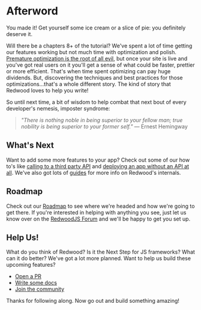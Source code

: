 # Afterword

You made it! Get yourself some ice cream or a slice of pie: you definitely deserve it.

Will there be a chapters 8+ of the tutorial? We've spent a lot of time getting our features working but not much time with optimization and polish. [Premature optimization is the root of all evil](http://wiki.c2.com/?PrematureOptimization), but once your site is live and you've got real users on it you'll get a sense of what could be faster, prettier or more efficient. That's when time spent optimizing can pay huge dividends. But, discovering the techniques and best practices for those optimizations...that's a whole different story. The kind of story that Redwood loves to help you write!

So until next time, a bit of wisdom to help combat that next bout of every developer's nemesis, imposter syndrome:

> _"There is nothing noble in being superior to your fellow man; true nobility is being superior to your former self."_ — Ernest Hemingway

## What's Next

Want to add some more features to your app? Check out some of our how to's like [calling to a third party API](../how-to/using-a-third-party-api.md) and [deploying an app without an API at all](../how-to/disable-api-database.md). We've also got lots of [guides](https://redwoodjs.com/docs/index) for more info on Redwood's internals.

## Roadmap

Check out our [Roadmap](https://redwoodjs.com/roadmap) to see where we're headed and how we're going to get there. If you're interested in helping with anything you see, just let us know over on the [RedwoodJS Forum](https://community.redwoodjs.com/) and we'll be happy to get you set up.

## Help Us!

What do you think of Redwood? Is it the Next Step for JS frameworks? What can it do better? We've got a lot more planned. Want to help us build these upcoming features?

- [Open a PR](https://github.com/cedarjs/cedar/pulls)
- [Write some docs](https://redwoodjs.com/docs/introduction)
- [Join the community](https://community.redwoodjs.com)

Thanks for following along. Now go out and build something amazing!
